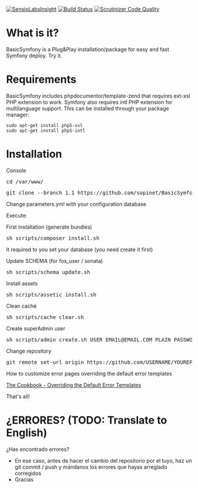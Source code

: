 [![SensioLabsInsight](https://insight.sensiolabs.com/projects/84f19b4e-6135-457d-be83-56b684231595/big.png)](https://insight.sensiolabs.com/projects/84f19b4e-6135-457d-be83-56b684231595) [![Build Status](https://travis-ci.org/sopinet/BasicSymfony.svg?branch=master)](https://travis-ci.org/sopinet/BasicSymfony) [![Scrutinizer Code Quality](https://scrutinizer-ci.com/g/sopinet/BasicSymfony/badges/quality-score.png?b=master)](https://scrutinizer-ci.com/g/sopinet/BasicSymfony/?branch=master)



What is it?
===========

BasicSymfony is a Plug&Play installation/package for easy and fast Symfony deploy. Try it.

Requirements
============

BasicSymfony includes phpdocumentor/template-zend that requires ext-xsl PHP extension to work. Symfony also requires intl PHP extension for multilanguage support. This can be installed through your package manager:

```
sudo apt-get install php5-xsl
sudo apt-get install php5-intl
```

Installation
============

Console
<pre>cd /var/www/</pre>
<pre>git clone --branch 1.1 https://github.com/sopinet/BasicSymfony.git YourProjectName</pre>

Change parameters.yml with your configuration database<br>

Execute: 

First installation (generate bundles)
<pre>sh scripts/composer_install.sh</pre>

It required to you set your database (you need create it first)

Update SCHEMA (for fos_user / sonata)
<pre>sh scripts/schema_update.sh</pre>

Install assets
<pre>sh scripts/assetic_install.sh</pre>

Clean caché
<pre>sh scripts/cache_clear.sh</pre>

Create superAdmin user
<pre>sh scripts/admin_create.sh USER EMAIL@EMAIL.COM PLAIN_PASSWORD</pre>

Change repository
<pre>git remote set-url origin https://github.com/USERNAME/YOUREPOSITORY.git</pre>

How to customize error pages overriding the default error templates

[The Cookbook - Overriding the Default Error Templates](http://symfony.com/doc/current/cookbook/controller/error_pages.html#overriding-the-default-error-templates)



That's all!

¿ERRORES? (TODO: Translate to English)
=========
¿Has encontrado errores?
- En ese caso, antes de hacer el cambio del repositorio por el tuyo, haz un git commit / push y mándanos los errores que hayas arreglado corregidos
- Gracias
